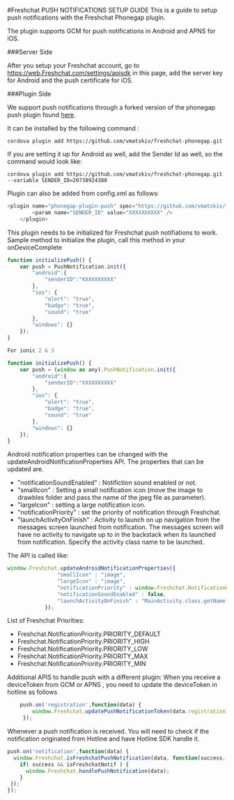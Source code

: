 #Freshchat PUSH NOTIFICATIONS SETUP GUIDE
This is a guide to setup push notifications with the Freshchat Phonegap plugin.

The plugin supports GCM for push notifications in Android and APNS for iOS.

###Server Side 

After you setup your Freshchat account, go to https://web.Freshchat.com/settings/apisdk in this page,
add the server key for Android and the push certificate for iOS.

###Plugin Side

We support push notifications through a forked version of the phonegap push plugin 
found [here](https://github.com/vmatskiv/freshchat-phonegap).

It can be installed by the following command : 
```shell
cordova plugin add https://github.com/vmatskiv/freshchat-phonegap.git
```
If you are setting it up for Android as well, add the Sender Id as well, so the command would look like:
```shell
cordova plugin add https://github.com/vmatskiv/freshchat-phonegap.git --variable SENDER_ID=20738924380
```
Plugin can also be added from config.xml as follows:
```javascript
<plugin name="phonegap-plugin-push" spec="https://github.com/vmatskiv/freshchat-phonegap.git">
        <param name="SENDER_ID" value="XXXXXXXXXX" />
    </plugin>
```

This plugin needs to be initialized for Freshchat push notifiations to work.
Sample method to initialize the plugin, call this method in your onDeviceComplete

```javascript
function initializePush() {
    var push = PushNotification.init({
        "android":{
            "senderID":"XXXXXXXXXX"
        },
        "ios": {
            "alert": "true",
            "badge": "true",
            "sound": "true"
        },
        "windows": {}
    });
}

For ionic 2 & 3 

function initializePush() {
    var push = (window as any).PushNotification.init({
        "android":{
            "senderID":"XXXXXXXXXX"
        },
        "ios": {
            "alert": "true",
            "badge": "true",
            "sound": "true"
        },
        "windows": {}
    });
}

```

Android notification properties can be changed with the updateAndroidNotificationProperties API. The properties that can be updated are.

-  "notificationSoundEnabled" : Notifiction sound enabled or not.
-  "smallIcon" : Setting a small notification icon (move the image to drawbles folder and pass the name of the jpeg file as parameter).
-  "largeIcon" : setting a large notification icon.
-  "notificationPriority" : set the priority of notification through Freshchat.
-  "launchActivityOnFinish" : Activity to launch on up navigation from the messages screen launched from notification. The messages screen will have no activity to navigate up to in the backstack when its launched from notification. Specify the activity class name to be launched.


The API is called like:
    
```javascript
window.Freshchat.updateAndroidNotificationProperties({
                "smallIcon" : "image",
                "largeIcon" : "image",
                "notificationPriority" : window.Freshchat.NotificationPriority.PRIORITY_MAX,
                "notificationSoundEnabled" : false,
                "launchActivityOnFinish" : "MainActivity.class.getName()"
            });
```
List of Freshchat Priorities:

-  Freshchat.NotificationPriority.PRIORITY_DEFAULT
-  Freshchat.NotificationPriority.PRIORITY_HIGH
-  Freshchat.NotificationPriority.PRIORITY_LOW
-  Freshchat.NotificationPriority.PRIORITY_MAX
-  Freshchat.NotificationPriority.PRIORITY_MIN


Additional APIS to handle push with a different plugin: 
When you receive a deviceToken from GCM or APNS , you need to update the deviceToken in hotline as follows

```javascript
    push.on('registration',function(data) {
        window.Freshchat.updatePushNotificationToken(data.registrationId);
     });
```

Whenever a push notification is received. You will need to check if the notification originated from Hotline 
and have Hotline SDK handle it.

```javascript
push.on('notification',function(data) {
  window.Freshchat.isFreshchatPushNotification(data, function(success, isFreshchatNotif) {
    if( success && isFreshchatNotif ) {
      window.Freshchat.handlePushNotification(data);
    }
 });
});
```